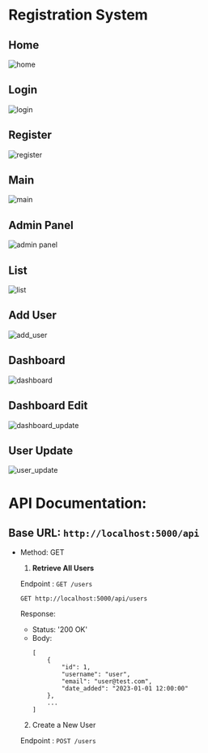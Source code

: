 # Registration System

## Home

![home](https://github.com/sefatuter/flask-management-website/assets/95074982/f5584d41-97b1-4b21-a5b4-fc793e51228b)

## Login

![login](https://github.com/sefatuter/flask-management-website/assets/95074982/624a3cdd-d4d9-49e6-a8f8-1c6bbead8c99)

## Register

![register](https://github.com/sefatuter/flask-management-website/assets/95074982/4303ecab-f026-40dd-9622-e713c1de3c5a)

## Main

![main](https://github.com/sefatuter/flask-management-website/assets/95074982/4df7f302-c3e6-44bc-8edb-332f13434829)

## Admin Panel

![admin panel](https://github.com/sefatuter/flask-management-website/assets/95074982/eac74efb-4861-4bdb-92de-baaab3a3690e)

## List

![list](https://github.com/sefatuter/flask-management-website/assets/95074982/4e0299d5-dff8-4692-9a33-6dc7c837bbbc)

## Add User

![add_user](https://github.com/sefatuter/flask-management-website/assets/95074982/3fc1cdb9-6197-469f-8463-c3d2ab86c2f5)

## Dashboard

![dashboard](https://github.com/sefatuter/flask-management-website/assets/95074982/8dcfe4d9-3454-40f3-98c9-40ddf5256982)

## Dashboard Edit

![dashboard_update](https://github.com/sefatuter/flask-management-website/assets/95074982/cdd929af-5af3-40e8-b4ec-6ace6c1bb4cd)

## User Update

![user_update](https://github.com/sefatuter/flask-management-website/assets/95074982/5e6fd224-9183-406f-95be-4b283c282f8f)


# API Documentation:

## Base URL:  ```http://localhost:5000/api```


* Method: GET

    1. **Retrieve All Users**

    Endpoint : ```GET /users```

    ```
    GET http://localhost:5000/api/users
    ```

    Response:
    - Status: '200 OK'
    - Body:
        ```
        [
            {
                "id": 1,
                "username": "user",
                "email": "user@test.com",
                "date_added": "2023-01-01 12:00:00"
            },
            ...
        ]
        ```

    2. Create a New User

    Endpoint : ```POST /users```